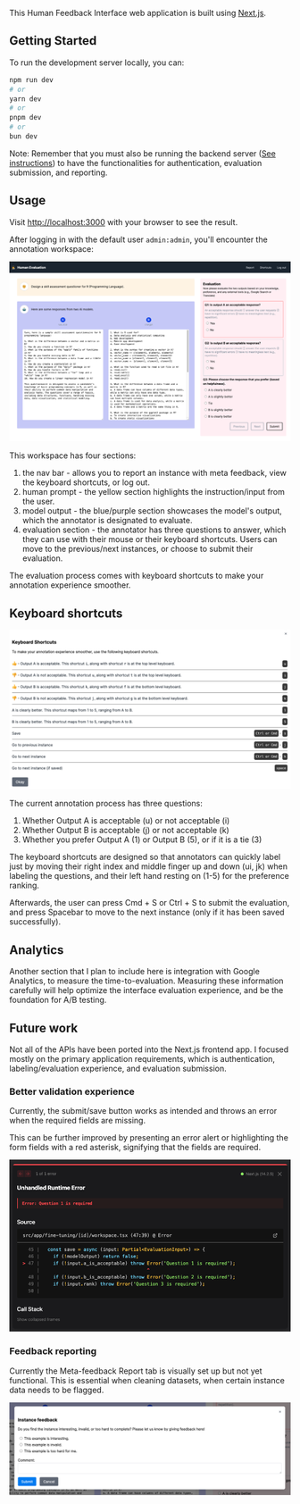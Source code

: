 This Human Feedback Interface web application is built using [Next.js](https://nextjs.org/).

## Getting Started

To run the development server locally, you can:

```bash
npm run dev
# or
yarn dev
# or
pnpm dev
# or
bun dev
```

Note: Remember that you must also be running the backend server ([See instructions](https://github.com/allenai/open-instruct/tree/main/human_eval)) to have the functionalities for authentication, evaluation submission, and reporting.

## Usage

Visit [http://localhost:3000](http://localhost:3000) with your browser to see the result.

After logging in with the default user `admin:admin`, you'll encounter the annotation workspace:

![workspace.png](docs/workspace.png)

This workspace has four sections: 

1. the nav bar - allows you to report an instance with meta feedback, view the keyboard shortcuts, or log out.
2. human prompt - the yellow section highlights the instruction/input from the user.
3. model output - the blue/purple section showcases the model's output, which the annotator is designated to evaluate.
4. evaluation section - the annotator has three questions to answer, which they can use with their mouse or their keyboard shortcuts. Users can move to the previous/next instances, or choose to submit their evaluation.

The evaluation process comes with keyboard shortcuts to make your annotation experience smoother.


## Keyboard shortcuts

![keyboard shortcuts](docs/keyboard-shortcuts.png)


The current annotation process has three questions: 

1. Whether Output A is acceptable (u) or not acceptable (i)
2. Whether Output B is acceptable (j) or not acceptable (k)
3. Whether you prefer Output A (1) or Output B (5), or if it is a tie (3)

The keyboard shortcuts are designed so that annotators can quickly label just by moving their right index and middle finger up and down (ui, jk) when labeling the questions, and their left hand resting on (1-5) for the preference ranking.

Afterwards, the user can press Cmd + S or Ctrl + S to submit the evaluation, and press Spacebar to move to the next instance (only if it has been saved successfully).

## Analytics

Another section that I plan to include here is integration with Google Analytics, to measure the time-to-evaluation. Measuring these information carefully will help optimize the interface evaluation experience, and be the foundation for A/B testing.

## Future work

Not all of the APIs have been ported into the Next.js frontend app. I focused mostly on the primary application requirements, which is authentication, labeling/evaluation experience, and evaluation submission.

### Better validation experience

Currently, the submit/save button works as intended and throws an error when the required fields are missing.

This can be further improved by presenting an error alert or highlighting the form fields with a red asterisk, signifying that the fields are required.

![validation errors](docs/validation-errors.png)

### Feedback reporting

Currently the Meta-feedback Report tab is visually set up but not yet functional. This is essential when cleaning datasets, when certain instance data needs to be flagged.

![meta-feedback.png](docs/meta-feedback.png)

